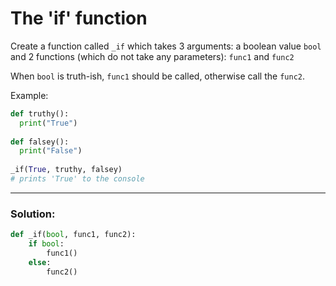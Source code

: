# The 'if' function

Create a function called `_if` which takes 3 arguments: a boolean value `bool` and 2 functions (which do not take any parameters): `func1` and `func2`

When `bool` is truth-ish, `func1` should be called, otherwise call the `func2`.

Example:
```python
def truthy(): 
  print("True")
  
def falsey(): 
  print("False")
  
_if(True, truthy, falsey)
# prints 'True' to the console
```

---

### Solution:

```python
def _if(bool, func1, func2):
    if bool:
        func1()
    else:
        func2()
```
